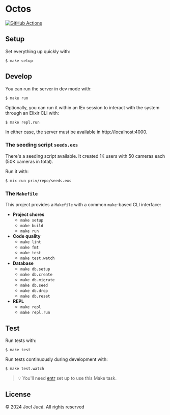 # Octos

[![GitHub Actions](https://github.com/joeljuca/octos/actions/workflows/elixir.yaml/badge.svg)](https://github.com/joeljuca/octos/actions/workflows/elixir.yaml)

## Setup

Set everything up quickly with:

```
$ make setup
```

## Develop

You can run the server in dev mode with:

```
$ make run
```

Optionally, you can run it within an IEx session to interact with the system through an Elixir CLI with:

```
$ make repl.run
```

In either case, the server must be available in http://localhost:4000.

### The seeding script `seeds.exs`

There's a seeding script available. It created 1K users with 50 cameras each (50K cameras in total).

Run it with:

```
$ mix run priv/repo/seeds.exs
```

### The `Makefile`

This project provides a `Makefile` with a common `make`-based CLI interface:

- **Project chores**
  - `make setup`
  - `make build`
  - `make run`
- **Code quality**
  - `make lint`
  - `make fmt`
  - `make test`
  - `make test.watch`
- **Database**
  - `make db.setup`
  - `make db.create`
  - `make db.migrate`
  - `make db.seed`
  - `make db.drop`
  - `make db.reset`
- **REPL**
  - `make repl`
  - `make repl.run`

## Test

Run tests with:

```
$ make test
```

Run tests continuously during development with:

```
$ make test.watch
```

> 💡 You'll need [entr](https://github.com/eradman/entr) set up to use this Make task.

## License

&copy; 2024 Joel Jucá. All rights reserved
